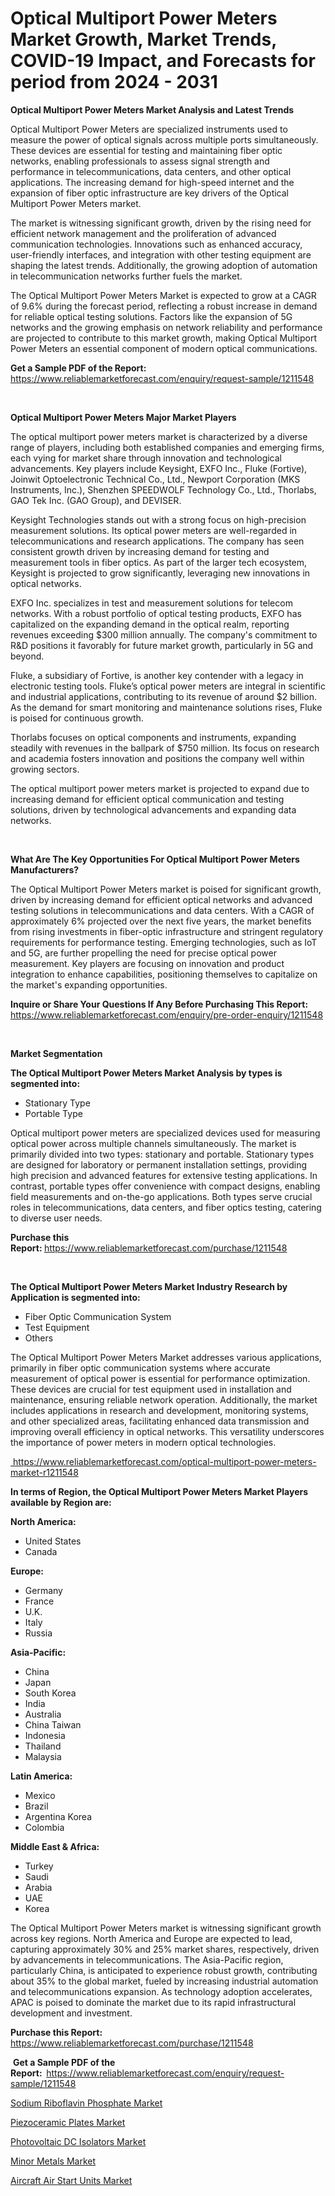 <p><h1>Optical Multiport Power Meters Market Growth, Market Trends, COVID-19 Impact, and Forecasts for period from 2024 - 2031</h1></p><p><strong>Optical Multiport Power Meters Market Analysis and Latest Trends</strong></p>
<p><p>Optical Multiport Power Meters are specialized instruments used to measure the power of optical signals across multiple ports simultaneously. These devices are essential for testing and maintaining fiber optic networks, enabling professionals to assess signal strength and performance in telecommunications, data centers, and other optical applications. The increasing demand for high-speed internet and the expansion of fiber optic infrastructure are key drivers of the Optical Multiport Power Meters market.</p><p>The market is witnessing significant growth, driven by the rising need for efficient network management and the proliferation of advanced communication technologies. Innovations such as enhanced accuracy, user-friendly interfaces, and integration with other testing equipment are shaping the latest trends. Additionally, the growing adoption of automation in telecommunication networks further fuels the market.</p><p>The Optical Multiport Power Meters Market is expected to grow at a CAGR of 9.6% during the forecast period, reflecting a robust increase in demand for reliable optical testing solutions. Factors like the expansion of 5G networks and the growing emphasis on network reliability and performance are projected to contribute to this market growth, making Optical Multiport Power Meters an essential component of modern optical communications.</p></p>
<p><strong>Get a Sample PDF of the Report:&nbsp;</strong> <a href="https://www.reliablemarketforecast.com/enquiry/request-sample/1211548?utm_campaign=1144&utm_medium=2&utm_source=Github&utm_content=ia&utm_term=05102024&utm_id=optical-multiport-power-meters">https://www.reliablemarketforecast.com/enquiry/request-sample/1211548</a></p>
<p>&nbsp;</p>
<p><strong>Optical Multiport Power Meters Major Market Players</strong></p>
<p><p>The optical multiport power meters market is characterized by a diverse range of players, including both established companies and emerging firms, each vying for market share through innovation and technological advancements. Key players include Keysight, EXFO Inc., Fluke (Fortive), Joinwit Optoelectronic Technical Co., Ltd., Newport Corporation (MKS Instruments, Inc.), Shenzhen SPEEDWOLF Technology Co., Ltd., Thorlabs, GAO Tek Inc. (GAO Group), and DEVISER.</p><p>Keysight Technologies stands out with a strong focus on high-precision measurement solutions. Its optical power meters are well-regarded in telecommunications and research applications. The company has seen consistent growth driven by increasing demand for testing and measurement tools in fiber optics. As part of the larger tech ecosystem, Keysight is projected to grow significantly, leveraging new innovations in optical networks.</p><p>EXFO Inc. specializes in test and measurement solutions for telecom networks. With a robust portfolio of optical testing products, EXFO has capitalized on the expanding demand in the optical realm, reporting revenues exceeding $300 million annually. The company's commitment to R&D positions it favorably for future market growth, particularly in 5G and beyond.</p><p>Fluke, a subsidiary of Fortive, is another key contender with a legacy in electronic testing tools. Fluke’s optical power meters are integral in scientific and industrial applications, contributing to its revenue of around $2 billion. As the demand for smart monitoring and maintenance solutions rises, Fluke is poised for continuous growth.</p><p>Thorlabs focuses on optical components and instruments, expanding steadily with revenues in the ballpark of $750 million. Its focus on research and academia fosters innovation and positions the company well within growing sectors.</p><p>The optical multiport power meters market is projected to expand due to increasing demand for efficient optical communication and testing solutions, driven by technological advancements and expanding data networks.</p></p>
<p>&nbsp;</p>
<p><strong>What Are The Key Opportunities For Optical Multiport Power Meters Manufacturers?</strong></p>
<p><p>The Optical Multiport Power Meters market is poised for significant growth, driven by increasing demand for efficient optical networks and advanced testing solutions in telecommunications and data centers. With a CAGR of approximately 6% projected over the next five years, the market benefits from rising investments in fiber-optic infrastructure and stringent regulatory requirements for performance testing. Emerging technologies, such as IoT and 5G, are further propelling the need for precise optical power measurement. Key players are focusing on innovation and product integration to enhance capabilities, positioning themselves to capitalize on the market's expanding opportunities.</p></p>
<p><strong>Inquire or Share Your Questions If Any Before Purchasing This Report:</strong> <a href="https://www.reliablemarketforecast.com/enquiry/pre-order-enquiry/1211548?utm_campaign=1144&utm_medium=2&utm_source=Github&utm_content=ia&utm_term=05102024&utm_id=optical-multiport-power-meters">https://www.reliablemarketforecast.com/enquiry/pre-order-enquiry/1211548</a></p>
<p>&nbsp;</p>
<p><strong>Market Segmentation</strong></p>
<p><strong>The Optical Multiport Power Meters Market Analysis by types is segmented into:</strong></p>
<p><ul><li>Stationary Type</li><li>Portable Type</li></ul></p>
<p><p>Optical multiport power meters are specialized devices used for measuring optical power across multiple channels simultaneously. The market is primarily divided into two types: stationary and portable. Stationary types are designed for laboratory or permanent installation settings, providing high precision and advanced features for extensive testing applications. In contrast, portable types offer convenience with compact designs, enabling field measurements and on-the-go applications. Both types serve crucial roles in telecommunications, data centers, and fiber optics testing, catering to diverse user needs.</p></p>
<p><strong>Purchase this Report:&nbsp;</strong><a href="https://www.reliablemarketforecast.com/purchase/1211548?utm_campaign=1144&utm_medium=2&utm_source=Github&utm_content=ia&utm_term=05102024&utm_id=optical-multiport-power-meters">https://www.reliablemarketforecast.com/purchase/1211548</a></p>
<p>&nbsp;</p>
<p><strong>The Optical Multiport Power Meters Market Industry Research by Application is segmented into:</strong></p>
<p><ul><li>Fiber Optic Communication System</li><li>Test Equipment</li><li>Others</li></ul></p>
<p><p>The Optical Multiport Power Meters Market addresses various applications, primarily in fiber optic communication systems where accurate measurement of optical power is essential for performance optimization. These devices are crucial for test equipment used in installation and maintenance, ensuring reliable network operation. Additionally, the market includes applications in research and development, monitoring systems, and other specialized areas, facilitating enhanced data transmission and improving overall efficiency in optical networks. This versatility underscores the importance of power meters in modern optical technologies.</p></p>
<p><a href="https://www.reliablemarketforecast.com/optical-multiport-power-meters-market-r1211548?utm_campaign=1144&utm_medium=2&utm_source=Github&utm_content=ia&utm_term=05102024&utm_id=optical-multiport-power-meters">&nbsp;https://www.reliablemarketforecast.com/optical-multiport-power-meters-market-r1211548</a></p>
<p><strong>In terms of Region, the Optical Multiport Power Meters Market Players available by Region are:</strong></p>
<p>
    <p> <strong> North America: </strong>
        <ul>
            <li>United States</li>
            <li>Canada</li>
        </ul>
        </p> 
    <p> <strong> Europe: </strong>
        <ul>
            <li>Germany</li>
            <li>France</li>
            <li>U.K.</li>
            <li>Italy</li>
            <li>Russia</li>
        </ul>
        </p> 
    <p> <strong> Asia-Pacific: </strong>
        <ul>
            <li>China</li>
            <li>Japan</li>
            <li>South Korea</li>
            <li>India</li>
            <li>Australia</li>
            <li>China Taiwan</li>
            <li>Indonesia</li>
            <li>Thailand</li>
            <li>Malaysia</li>
        </ul>
        </p> 
    <p> <strong> Latin America: </strong>
        <ul>
            <li>Mexico</li>
            <li>Brazil</li>
            <li>Argentina Korea</li>
            <li>Colombia</li>
        </ul>
        </p> 
    <p> <strong> Middle East & Africa: </strong>
        <ul>
            <li>Turkey</li>
            <li>Saudi</li>
            <li>Arabia</li>
            <li>UAE</li>
            <li>Korea</li>
        </ul>
    </p>
    </p>
<p><p>The Optical Multiport Power Meters market is witnessing significant growth across key regions. North America and Europe are expected to lead, capturing approximately 30% and 25% market shares, respectively, driven by advancements in telecommunications. The Asia-Pacific region, particularly China, is anticipated to experience robust growth, contributing about 35% to the global market, fueled by increasing industrial automation and telecommunications expansion. As technology adoption accelerates, APAC is poised to dominate the market due to its rapid infrastructural development and investment.</p></p>
<p><strong>Purchase this Report: </strong><a href="https://www.reliablemarketforecast.com/purchase/1211548?utm_campaign=1144&utm_medium=2&utm_source=Github&utm_content=ia&utm_term=05102024&utm_id=optical-multiport-power-meters">https://www.reliablemarketforecast.com/purchase/1211548</a></p>
<p>&nbsp;<strong>Get a Sample PDF of the Report:&nbsp;&nbsp;</strong><a href="https://www.reliablemarketforecast.com/enquiry/request-sample/1211548?utm_campaign=1144&utm_medium=2&utm_source=Github&utm_content=ia&utm_term=05102024&utm_id=optical-multiport-power-meters">https://www.reliablemarketforecast.com/enquiry/request-sample/1211548</a></p>
<p><strong></strong></p>
<p><p><a href="https://www.linkedin.com/pulse/global-sodium-riboflavin-phosphate-market-product-types-applications-3a49c?utm_campaign=1144&utm_medium=2&utm_source=Github&utm_content=ia&utm_term=05102024&utm_id=optical-multiport-power-meters">Sodium Riboflavin Phosphate Market</a></p><p><a href="https://issuu.com/reportprime-2/docs/piezoceramic-plates-market-size-203_cc4f27da9f7412?utm_campaign=1144&utm_medium=2&utm_source=Github&utm_content=ia&utm_term=05102024&utm_id=optical-multiport-power-meters">Piezoceramic Plates Market</a></p><p><a href="https://issuu.com/reportprime-2/docs/photovoltaic-dc-isolators-market-si_99fa44bc18b7b5?utm_campaign=1144&utm_medium=2&utm_source=Github&utm_content=ia&utm_term=05102024&utm_id=optical-multiport-power-meters">Photovoltaic DC Isolators Market</a></p><p><a href="https://www.linkedin.com/pulse/strategic-market-insights-navigating-global-minor-metals-landscape-yoaqe?utm_campaign=1144&utm_medium=2&utm_source=Github&utm_content=ia&utm_term=05102024&utm_id=optical-multiport-power-meters">Minor Metals Market</a></p><p><a href="https://github.com/mabutironaldo/Market-Research-Report-List-6/blob/main/aircraft-air-start-units-market.md?utm_campaign=1144&utm_medium=2&utm_source=Github&utm_content=ia&utm_term=05102024&utm_id=optical-multiport-power-meters">Aircraft Air Start Units Market</a></p></p>